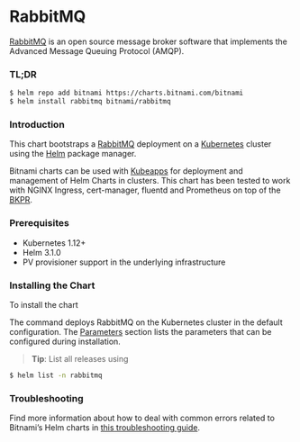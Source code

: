 # RabbitMQ

[RabbitMQ](https://www.rabbitmq.com/) is an open source message broker software that implements the Advanced Message Queuing Protocol (AMQP).

### TL;DR

```bash
$ helm repo add bitnami https://charts.bitnami.com/bitnami
$ helm install rabbitmq bitnami/rabbitmq
```

### Introduction

This chart bootstraps a [RabbitMQ](https://github.com/bitnami/bitnami-docker-rabbitmq) deployment on a [Kubernetes](http://kubernetes.io) cluster using the [Helm](https://helm.sh) package manager.

Bitnami charts can be used with [Kubeapps](https://kubeapps.com/) for deployment and management of Helm Charts in clusters. This chart has been tested to work with NGINX Ingress, cert-manager, fluentd and Prometheus on top of the [BKPR](https://kubeprod.io/).

### Prerequisites

- Kubernetes 1.12+
- Helm 3.1.0
- PV provisioner support in the underlying infrastructure

### Installing the Chart

To install the chart

The command deploys RabbitMQ on the Kubernetes cluster in the default configuration. The [Parameters](#parameters) section lists the parameters that can be configured during installation.

> **Tip**: List all releases using 

```bash
$ helm list -n rabbitmq
```

### Troubleshooting

Find more information about how to deal with common errors related to Bitnami’s Helm charts in [this troubleshooting guide](https://docs.bitnami.com/general/how-to/troubleshoot-helm-chart-issues).
